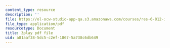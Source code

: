 ```yaml
---
content_type: resource
description: ''
file: https://ol-ocw-studio-app-qa.s3.amazonaws.com/courses/res-6-012-introduction-to-probability-spring-2018/a81aaf385dc5c2ef18675a738c6db649_AsSQdpZdP8U.pdf
file_type: application/pdf
resourcetype: Document
title: 3play pdf file
uid: a81aaf38-5dc5-c2ef-1867-5a738c6db649
---
```

